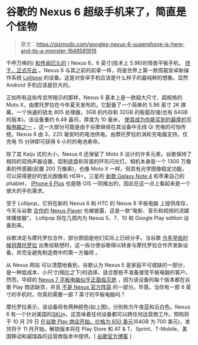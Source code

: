 # 谷歌的 Nexus 6 超级手机来了，简直是个怪物

> 原文：<https://gizmodo.com/googles-nexus-6-superphone-is-here-and-its-a-monster-1646581919>

千呼万唤的( [和传闻已久的](http://gizmodo.com/nexus-6-rumor-roundup-everything-we-think-we-know-1640839980) ) Nexus 6，6 英寸(技术上 5.96)的怪兽平板手机， [终于，正式在此](http://www.google.com/nexus/6/) 。Nexus 6 与其之前的前辈一样，将是世界上第一款搭载安卓新操作系统 [Lollipop](https://gizmodo.com/android-lollipop-more-than-just-material-design-1646643103) 的设备。这是对安卓手机应该是什么样子的最纯粹的想象。显然 Android 手机应该是巨大的。



正如所有这些传言所暗示的那样，Nexus 6 基本上是一款超大尺寸、超规格的 Moto X，由摩托罗拉在今年夏天发布的。它配备了一个简单的 5.96 英寸 2K 屏幕，一个快速的骁龙 805 处理器，3GB 的内存和 32GB 的板载存储(也有 64GB 的版本)。该设备重约 6.49 盎司，厚度为 10 毫米， [使其成为你能买到的最厚的平板电脑之一](http://gizmodo.com/how-googles-massive-nexus-6-stacks-up-to-the-competitio-1646669896) 。这一大部分可能是由于谷歌继续在其设备中无线 Qi 充电的可怕传统。Nexus 6 由 3，220 毫安时的电池供电，由摩托罗拉的涡轮充电器支持，仅充电 15 分钟即可获得 6 小时的电池寿命。

除了其 Kaiju 式的大小，Nexus 6 还保留了 Moto X 设计的许多元素。谷歌保持了相同的双扬声器设置，铝制底盘和背面的环形闪光灯。相机本身是一个 1300 万像素的传感器(前置 200 万像素)，也像 Moto X 一样，但具有光学图像稳定功能，可以获得更好的低光图像和 HDR+。三星的 [新款 Galaxy Note 4](http://gizmodo.com/samsung-galaxy-note-4-review-the-best-at-being-big-1646455217) 和苹果自己的 phablet， [iPhone 6 Plus](http://gizmodo.com/iphone-6-plus-review-the-best-tablet-ive-ever-used-1638638046) 也是随 OIS 一同推出的，因此在这一点上看起来是一个很大的手机需求。

至于 Lollipop，它将在新的 Nexus 6 和 HTC 的 Nexus 9 平板电脑 上提供库存，今天与谷歌 [合作的](http://googleblog.blogspot.com/2014/10/android-be-together-not-same.html) [Nexus Player](http://gizmodo.com/this-nexus-player-is-the-first-official-android-tv-1646651103) 也被披露，这是一款“电影、音乐和视频的流媒体播放器”。 Lollipop 将在几周内为 Nexus 5、7、10 和 Google Play edition 设备到来。

谷歌决定与摩托罗拉合作，部分原因是他们实际上已经分手。当谷歌 [今年早些时候将摩托罗拉](http://gizmodo.com/google-is-selling-motorola-to-lenovo-1511898199) 出售给联想时，这一拆分使谷歌得以转身与摩托罗拉合作开发新设备，并完全避免制造商中的第一方偏袒 。

从 Nexus 网站 可以清楚地看到，谷歌认为 Nexus 5 是家庭不可或缺的一部分，是一种低成本、小尺寸(相比之下)的选择，适合那些不准备接受平板电脑的客户。然而，华硕的 [Nexus 7 平板电脑似乎正面临灭绝](http://gizmodo.com/looks-like-the-nexus-7-is-dead-1646675682?rev=1413392183411) ，因为该设备的每个版本都在谷歌 Play 商店缺货，并且 [不是 Nexus 官方阵容](http://www.google.com/nexus/) 的一部分。毕竟，当你有一部 6 英寸的手机时，你真的需要一部 7 英寸的平板电脑吗？

摩托罗拉表示，该设备将有两种颜色(如上图)，分别称为午夜蓝和云白色。Nexus 6 有一个针对美国的[SKU](https://sites.google.com/a/pressatgoogle.com/android-10-15/nexus6)s，这意味着任何设备都可以跨任何运营商工作。预购将于 10 月 29 日 [在谷歌 Play 商店开始，价格为 650 美元](http://www.motorola-blog.blogspot.com/2014/10/nexus-6-from-google-and-motorola-more.html)(64GB 为 700 美元)，发货将于 11 月开始。解锁版本将在 Play Store 和 AT & T、Sprint、T-Mobile、美国移动和威瑞森的运营商版本中提供。[ [谷歌官方博客](http://googleblog.blogspot.com/2014/10/android-be-together-not-same.html) ]